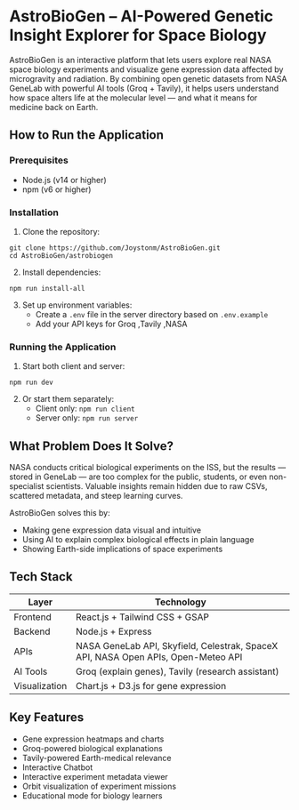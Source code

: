 # AstroBioGen – AI-Powered Genetic Insight Explorer for Space Biology

AstroBioGen is an interactive platform that lets users explore real NASA space biology experiments and visualize gene expression data affected by microgravity and radiation. By combining open genetic datasets from NASA GeneLab with powerful AI tools (Groq + Tavily), it helps users understand how space alters life at the molecular level — and what it means for medicine back on Earth.

## How to Run the Application

### Prerequisites
- Node.js (v14 or higher)
- npm (v6 or higher)

### Installation

1. Clone the repository:
```
git clone https://github.com/Joystonm/AstroBioGen.git
cd AstroBioGen/astrobiogen
```

2. Install dependencies:
```
npm run install-all
```

3. Set up environment variables:
   - Create a `.env` file in the server directory based on `.env.example`
   - Add your API keys for Groq ,Tavily ,NASA

### Running the Application

1. Start both client and server:
```
npm run dev
```

2. Or start them separately:
   - Client only: `npm run client`
   - Server only: `npm run server`


## What Problem Does It Solve?

NASA conducts critical biological experiments on the ISS, but the results — stored in GeneLab — are too complex for the public, students, or even non-specialist scientists. Valuable insights remain hidden due to raw CSVs, scattered metadata, and steep learning curves.

AstroBioGen solves this by:
- Making gene expression data visual and intuitive
- Using AI to explain complex biological effects in plain language
- Showing Earth-side implications of space experiments

## Tech Stack

| Layer | Technology |
|-------|------------|
| Frontend | React.js + Tailwind CSS + GSAP |
| Backend | Node.js + Express |
| APIs | NASA GeneLab API, Skyfield, Celestrak, SpaceX API, NASA Open APIs, Open-Meteo API |
| AI Tools | Groq (explain genes), Tavily (research assistant) |
| Visualization | Chart.js + D3.js for gene expression |

## Key Features

- Gene expression heatmaps and charts
- Groq-powered biological explanations
- Tavily-powered Earth-medical relevance
- Interactive Chatbot
- Interactive experiment metadata viewer
- Orbit visualization of experiment missions
- Educational mode for biology learners
